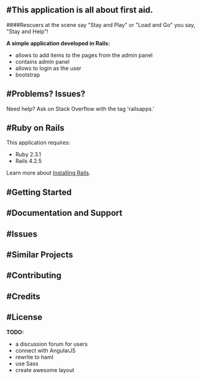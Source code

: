 #This application is all about first aid.
---
####Rescuers at the scene say "Stay and Play" or "Load and Go" you say, "Stay and Help"!

**A simple application developed in Rails:**

* allows to add items to the pages from the admin panel
* contains admin panel
* allows to login as the user
* bootstrap

#Problems? Issues?
-----------

Need help? Ask on Stack Overflow with the tag 'railsapps.'

#Ruby on Rails
-------------

This application requires:

- Ruby 2.3.1
- Rails 4.2.5

Learn more about [Installing Rails](http://railsapps.github.io/installing-rails.html).

#Getting Started
---------------

#Documentation and Support
-------------------------

#Issues
-------------

#Similar Projects
----------------

#Contributing
------------

#Credits
-------

#License
-------


**TODO:**

* a discussion forum for users
* connect with AngularJS
* rewrite to haml
* use Sass
* create awesome layout






